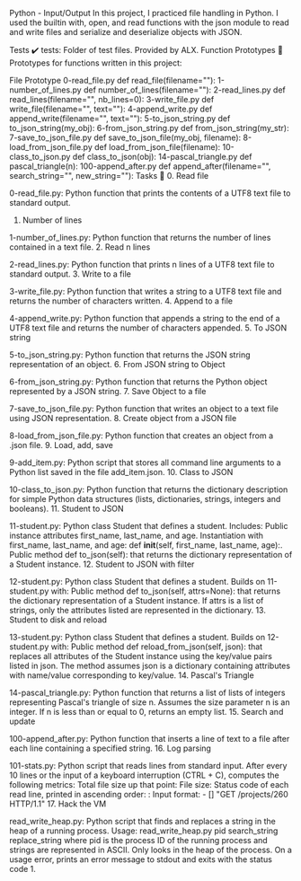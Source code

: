 Python - Input/Output
In this project, I practiced file handling in Python. I used the builtin with, open, and read functions with the json module to read and write files and serialize and deserialize objects with JSON.

Tests ✔️
tests: Folder of test files. Provided by ALX.
Function Prototypes 💾
Prototypes for functions written in this project:

File	Prototype
0-read_file.py	def read_file(filename=""):
1-number_of_lines.py	def number_of_lines(filename=""):
2-read_lines.py	def read_lines(filename="", nb_lines=0):
3-write_file.py	def write_file(filename="", text=""):
4-append_write.py	def append_write(filename="", text=""):
5-to_json_string.py	def to_json_string(my_obj):
6-from_json_string.py	def from_json_string(my_str):
7-save_to_json_file.py	def save_to_json_file(my_obj, filename):
8-load_from_json_file.py	def load_from_json_file(filename):
10-class_to_json.py	def class_to_json(obj):
14-pascal_triangle.py	def pascal_triangle(n):
100-append_after.py	def append_after(filename="", search_string="", new_string=""):
Tasks 📃
0. Read file

0-read_file.py: Python function that prints the contents of a UTF8 text file to standard output.
1. Number of lines

1-number_of_lines.py: Python function that returns the number of lines contained in a text file.
2. Read n lines

2-read_lines.py: Python function that prints n lines of a UTF8 text file to standard output.
3. Write to a file

3-write_file.py: Python function that writes a string to a UTF8 text file and returns the number of characters written.
4. Append to a file

4-append_write.py: Python function that appends a string to the end of a UTF8 text file and returns the number of characters appended.
5. To JSON string

5-to_json_string.py: Python function that returns the JSON string representation of an object.
6. From JSON string to Object

6-from_json_string.py: Python function that returns the Python object represented by a JSON string.
7. Save Object to a file

7-save_to_json_file.py: Python function that writes an object to a text file using JSON representation.
8. Create object from a JSON file

8-load_from_json_file.py: Python function that creates an object from a .json file.
9. Load, add, save

9-add_item.py: Python script that stores all command line arguments to a Python list saved in the file add_item.json.
10. Class to JSON

10-class_to_json.py: Python function that returns the dictionary description for simple Python data structures (lists, dictionaries, strings, integers and booleans).
11. Student to JSON

11-student.py: Python class Student that defines a student. Includes:
Public instance attributes first_name, last_name, and age.
Instantiation with first_name, last_name, and age: def __init__(self, first_name, last_name, age):.
Public method def to_json(self): that returns the dictionary representation of a Student instance.
12. Student to JSON with filter

12-student.py: Python class Student that defines a student. Builds on 11-student.py with:
Public method def to_json(self, attrs=None): that returns the dictionary representation of a Student instance.
If attrs is a list of strings, only the attributes listed are represented in the dictionary.
13. Student to disk and reload

13-student.py: Python class Student that defines a student. Builds on 12-student.py with:
Public method def reload_from_json(self, json): that replaces all attributes of the Student instance using the key/value pairs listed in json.
The method assumes json is a dictionary containing attributes with name/value corresponding to key/value.
14. Pascal's Triangle

14-pascal_triangle.py: Python function that returns a list of lists of integers representing Pascal's triangle of size n.
Assumes the size parameter n is an integer.
If n is less than or equal to 0, returns an empty list.
15. Search and update

100-append_after.py: Python function that inserts a line of text to a file after each line containing a specified string.
16. Log parsing

101-stats.py: Python script that reads lines from standard input. After every 10 lines or the input of a keyboard interruption (CTRL + C), computes the following metrics:
Total file size up that point: File size: <total size>
Status code of each read line, printed in ascending order: <status code>: <number>
Input format: <IP Address> - [<date>] "GET /projects/260 HTTP/1.1" <status code> <file size>
17. Hack the VM

read_write_heap.py: Python script that finds and replaces a string in the heap of a running process.
Usage: read_write_heap.py pid search_string replace_string where pid is the process ID of the running process and strings are represented in ASCII.
Only looks in the heap of the process.
On a usage error, prints an error message to stdout and exits with the status code 1.
